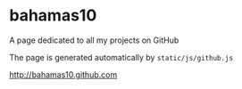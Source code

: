 bahamas10
=========

A page dedicated to all my projects on GitHub

The page is generated automatically by `static/js/github.js`

http://bahamas10.github.com
